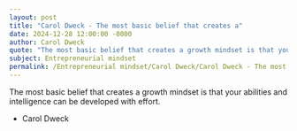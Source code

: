 ```yaml
---
layout: post
title: "Carol Dweck - The most basic belief that creates a"
date: 2024-12-28 12:00:00 -0000
author: Carol Dweck
quote: "The most basic belief that creates a growth mindset is that your abilities and intelligence can be developed with effort."
subject: Entrepreneurial mindset
permalink: /Entrepreneurial mindset/Carol Dweck/Carol Dweck - The most basic belief that creates a
---
```


The most basic belief that creates a growth mindset is that your abilities and intelligence can be developed with effort.

- Carol Dweck
